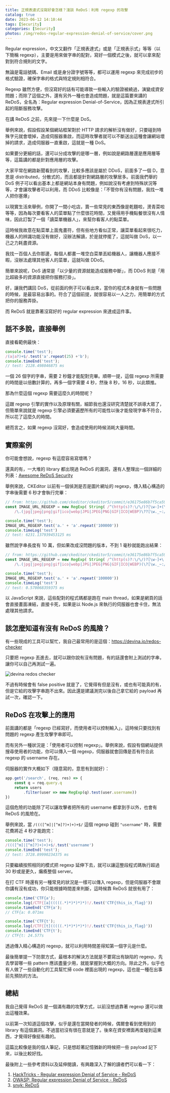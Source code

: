 ```yaml
---
title: 正規表達式沒寫好會怎樣？淺談 ReDoS：利用 regexp 的攻擊
catalog: true
date: 2023-06-12 14:10:44
tags: [Security]
categories: [Security]
photos: /img/redos-regular-expression-denial-of-service/cover.png
---
```


Regular expression，中文又翻作「正規表達式」或是「正規表示式」等等（以下簡稱 regexp），主要是用來做字串的配對，寫好一個模式之後，就可以拿來配對到符合規則的文字。

無論是電話號碼、Email 或是身分證字號等等，都可以運用 regexp 來完成初步的格式驗證，確保字串的格式與特定規則相符合。

Regexp 雖然方便，但沒寫好的話有可能導致一些輸入的驗證被繞過，演變成資安問題；而除了這個之外，還有另外一種也會造成問題，就是這篇要來講的 ReDoS，全名為：Regular expression Denial-of-Service，因為正規表達式所引起的阻斷服務攻擊。

<!-- more -->

在講 ReDoS 之前，先來提一下什麼是 DoS。

舉例來說，假設假設某個網站框架對於 HTTP 請求的解析沒有做好，只要碰到特殊字元就會壞掉，造成伺服器重啟，而這時攻擊者就可以不斷送出這種會讓網站壞掉的請求，造成伺服器一直重啟，這就是一種 DoS。

如果要分更細的話，還可以分成攻擊的是哪一層，例如說是網路層還是應用層等等，這篇講的都是針對應用層的攻擊。

大家平常在網路新聞看到的攻擊，比較多應該是屬於 DDoS，前面多了一個 D，意思是 distributed，分散式的，而且都是針對網路層的攻擊居多。前面我們舉的 DoS 例子可以看出基本上都是網站本身有問題，例如說沒有考慮到特殊狀況等等，才會讓攻擊者可以利用，而 DDoS 比較像是：「不管你有沒有問題，我找一堆人把你塞爆」

以現實生活來舉例，你開了一間小吃店，賣一些常見的東西像是乾麵啦，燙青菜啦等等，因為每次要看客人的菜單點了什麼很花時間，又覺得用手機點餐很沒有人情味，因此訂製了一個「讀菜單機器人」，來幫你看客人的點菜單。

這時候我故意在點菜單上面鬼畫符，但有些地方看似正常，讓菜單看起來很吃力，機器人的辨識功能沒有做好，沒辦法解讀，於是就停擺了，這就叫做 DoS，以一己之力耗盡資源。

我找一百個人去你那邊，每個人都畫一堆空白菜單丟給機器人，讓機器人應接不暇，沒辦法處理其他客人的菜單，這就叫做 DDoS。

簡單來說呢，DoS 通常是「以少量的資源就能造成服務中斷」，而 DDoS 則是「用比超級多的資源直接把你服務打掛」。

好，讓我們講回 DoS，從前面的例子可以看出來，當你的程式本身就有一些問題的時候，是最容易出事的。符合了這個前提，就很容易以一人之力，用簡單的方式把你的服務弄掛。

而 ReDoS 就是靠著沒寫好的 regular expression 來達成這件事。

## 話不多說，直接舉例

直接看範例最快：

``` js
console.time('test');
/(a|a?)+$/.test('a'.repeat(25) +'b');
console.timeEnd('test');
// test: 2128.498046875 ms
```

一個 26 個字的字串，需要 2 秒鐘才能配對完畢。順帶一提，這個 regexp 所需要的時間是以倍數計算的，再多一個字需要 4 秒，然後 8 秒，16 秒，以此類推。

那為什麼這個 regexp 需要這麼久的時間呢？

這跟 regexp 引擎的實作以及原理有關，細節我也還沒研究清楚就不誤導大眾了，但簡單來說就是 regexp 引擎必須要遍歷所有的可能性以後才能發現字串不符合，所以花了這麼久的時間。

總而言之，如果 regexp 沒寫好，會造成使用的時候消耗大量時間。

## 實際案例

你可能會想說，regexp 有這麼容易寫壞嗎？

還真的有，一大堆的 library 都出現過 ReDoS 的漏洞，還有人整理出一個詳細的列表：[Awesome ReDoS Security](https://github.com/engn33r/awesome-redos-security)

舉例來說，CKEditor 以前有一個偵測是否是圖片網址的 regexp，傳入精心構造的字串後需要 6 秒才會執行完畢：

``` js
// from: https://github.com/ckeditor/ckeditor5/commit/e36175e86b7f5ca597b39df6e47112b91ab4e0a0
const IMAGE_URL_REGEXP = new RegExp( String( /^(http(s)?:\/\/)?[\w-]+(\.[\w-]+)+[\w._~:/?#[\]@!$&'()*+,;=%-]+/.source +
    /\.(jpg|jpeg|png|gif|ico|webp|JPG|JPEG|PNG|GIF|ICO|WEBP)\??[\w._~:/#[\]@!$&'()*+,;=%-]*$/.source ) );

console.time('test');
IMAGE_URL_REGEXP.test('a.' + 'a'.repeat('100000'))
console.timeLog('test')
// test: 6231.137939453125 ms
```

雖然說字串長度有 10 萬，但如果改成沒問題的版本，不到 1 毫秒就能跑出結果：

``` js
// from: https://github.com/ckeditor/ckeditor5/commit/e36175e86b7f5ca597b39df6e47112b91ab4e0a0
const IMAGE_URL_REGEXP = new RegExp( String( /^(http(s)?:\/\/)?[\w-]+\.[\w._~:/?#[\]@!$&'()*+,;=%-]+/.source +
    /\.(jpg|jpeg|png|gif|ico|webp|JPG|JPEG|PNG|GIF|ICO|WEBP)(\?[\w._~:/#[\]@!$&'()*+,;=%-]*)?$/.source ) );

console.time('test');
IMAGE_URL_REGEXP.test('a.' + 'a'.repeat('100000'))
console.timeLog('test')
// test: 0.570068359375 ms
```

以 JavaScript 來說，這些配對的程式碼都是跑在 main thread，如果是網頁的話會直接畫面凍結，直接卡死，如果是以 Node.js 來執行的伺服器也會卡住，無法處理其他請求。

## 該怎麼知道有沒有 ReDoS 的風險？

有一些現成的工具可以幫忙，我自己最常用的是這個：https://devina.io/redos-checker

只要把 regexp 丟進去，就可以跟你說有沒有問題，有的話還會附上測試的字串，讓你可以自己再測試一遍。

![devina redos checker](/img/redos-regular-expression-denial-of-service/p1.png)

不過有時候會有 false positive 就是了，它覺得有但是沒有，或也有可能真的有，但是它給的攻擊字串跑不出來。因此還是建議測完以後自己拿它給的 payload 再試一次，確認一下。

## ReDoS 在攻擊上的應用

前面講的都是「regexp 已經寫好，而使用者可以控制輸入」，這時候只要找到有問題的 regexp 產生攻擊字串即可。

而有另外一種狀況是：「使用者可以控制 regexp」。舉例來說，假設有個網站提供搜尋使用者的功能，你可以傳入一個 regexp，伺服器就會回傳是否有符合此 regexp 的 username 存在。

伺服器的實作大概如下（隨意寫的，意思有到就好）：

``` js
app.get('/search', (req, res) => {
    const q = req.query.q
    return users
        .filter(user => new RegExp(q).test(user.username))
})
```

這個危險的功能除了可以讓攻擊者把所有的 username 都拿到手以外，也會有 ReDoS 的風險在。

舉例來說，當 `/((([^m]|[^m]?)+)+)+$/` 這個 regexp 碰到 `"username"` 時，需要花費將近 4 秒才能跑完：

``` js
console.time('test');
/((([^m]|[^m]?)+)+)+$/.test('username')
console.timeEnd('test');
// test: 3728.89990234375 ms
```

只要繼續按照相同的模式把 regexp 延伸下去，就可以讓這整段程式碼執行超過 30 秒或是更久，癱瘓整個 server。

在打 CTF 時還有另一種常見的狀況是一樣可以傳入 regexp，但是伺服器不會跟你講有沒有成功，你只能根據時間差來判斷，這時候靠 ReDoS 就很有用了：

``` js
console.time('CTF{a');
console.log(/CTF{[a](((((.*)*)*)*)*)!/.test('CTF{this_is_flag}'))
console.timeEnd('CTF{a');
// CTF{a: 0.071ms

console.time('CTF{t');
console.log(/CTF{[t](((((.*)*)*)*)*)!/.test('CTF{this_is_flag}'))
console.timeEnd('CTF{t');
// CTF{t: 24.577s
```

透過傳入精心構造的 regexp，就可以利用時間差得知第一個字元是什麼。

最後簡單提一下防禦方式，最根本的解決方法就是不要寫出有缺陷的 regexp，先去學習哪一些 pattern 應該盡量少用，就能掌握到大概的方向。除此之外，似乎也有人做了一些自動化的工具幫忙掃 code 裡面出現的 regexp，這也是一種在出事前先預防的方法。

## 總結

我自己覺得 ReDoS 是一個滿有趣的攻擊方式，以前沒想過靠著 regexp 還可以做出這種效果。

以前第一次知道這個攻擊，似乎是還在當開發者的時候，偶爾會看到使用到的 library 有這個漏洞，不過當初沒有很在意就是了。後來在資安裡面再度碰到這東西，才覺得好像挺有趣的。



這篇比較像是我的個人筆記，只是想趁著記憶猶新的時候把一些 payload 記下來，以後比較好找。

最後附上一些參考資料以及延伸閱讀，有興趣深入了解的讀者們可以看一下：

1. [HackTricks - Regular expression Denial of Service - ReDoS](https://book.hacktricks.xyz/pentesting-web/regular-expression-denial-of-service-redos)
2. [OWASP: Regular expression Denial of Service - ReDoS](https://owasp.org/www-community/attacks/Regular_expression_Denial_of_Service_-_ReDoS)
3. [snyk: ReDoS](https://learn.snyk.io/lessons/redos/javascript/)

